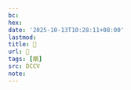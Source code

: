 ```yaml
---
bc:
hex:
date: '2025-10-13T10:28:11+08:00'
lastmod:
title: 􃸷
url: 􃸷
tags: [鵰]
src: DCCV
note:
---
```

